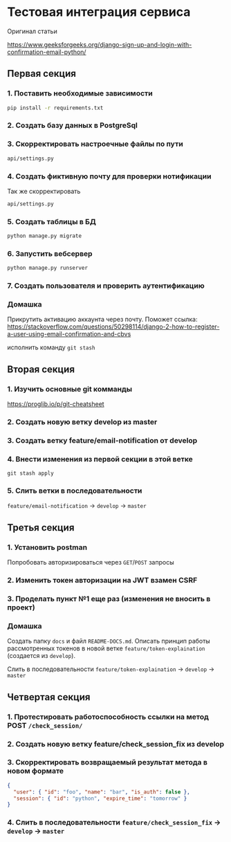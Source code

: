 # Тестовая интеграция сервиса

Оригинал статьи

https://www.geeksforgeeks.org/django-sign-up-and-login-with-confirmation-email-python/

## Первая секция

### 1. Поставить необходимые зависимости
```bash
pip install -r requirements.txt
```

### 2. Создать базу данных в PostgreSql

### 3. Скорректировать настроечные файлы по пути
```bash
api/settings.py
```

### 4. Создать фиктивную почту для проверки нотификации
Так же скорректировать 
```bash
api/settings.py
```

### 5. Создать таблицы в БД
```bash
python manage.py migrate
```

### 6. Запустить вебсервер
```bash
python manage.py runserver
```

### 7. Создать пользователя и проверить аутентификацию

### Домашка
Прикрутить активацию аккаунта через почту. Поможет ссылка:
https://stackoverflow.com/questions/50298114/django-2-how-to-register-a-user-using-email-confirmation-and-cbvs

исполнить команду `git stash`

## Вторая секция

### 1. Изучить основные **git** комманды
https://proglib.io/p/git-cheatsheet

### 2. Создать новую ветку **develop** из **master**
### 3. Создать ветку **feature/email-notification** от **develop**
### 4. Внести изменения из первой секции в этой ветке
`git stash apply`
### 5. Слить ветки в последовательности 
`feature/email-notification` -> `develop` -> `master`

## Третья секция

### 1. Установить postman
Попробовать авторизироваться через `GET`/`POST` запросы

### 2. Изменить токен авторизации на **JWT** взамен **CSRF**

### 3. Проделать пункт №1 еще раз (изменения не вносить в проект)

### Домашка
Создать папку `docs` и файл `README-DOCS.md`. Описать принцип работы рассмотренных токенов в новой ветке `feature/token-explaination` (создается из `develop`).

Слить в последовательности `feature/token-explaination` -> `develop` -> `master`

## Четвертая секция

### 1. Протестировать работоспособность ссылки на метод POST `/check_session/`
### 2. Создать новую ветку **feature/check_session_fix** из **develop**
### 3. Скорректировать возвращаемый результат метода в новом формате
```json
{
  "user": { "id": "foo", "name": "bar", "is_auth": false },
  "session": { "id": "python", "expire_time": "tomorrow" }
}
```
### 4. Слить в последовательности `feature/check_session_fix` -> `develop` -> `master`
